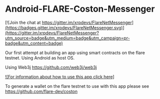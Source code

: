 # Android-FLARE-Coston-Messenger

[![Join the chat at https://gitter.im/xrpdevs/FlareNetMessenger](https://badges.gitter.im/xrpdevs/FlareNetMessenger.svg)](https://gitter.im/xrpdevs/FlareNetMessenger?utm_source=badge&utm_medium=badge&utm_campaign=pr-badge&utm_content=badge)

Our first attempt at building an app using smart contracts on the flare testnet. Using Android as host OS.

Using Web3j 
https://github.com/web3j/web3j

[![For information about how to use this app click here]](https://xrpdevs.co.uk/2021/02/15/updates-to-flarenetmessenger/)


To generate a wallet on the flare testnet to use with this app please see
https://github.com/flare-dev/coston
